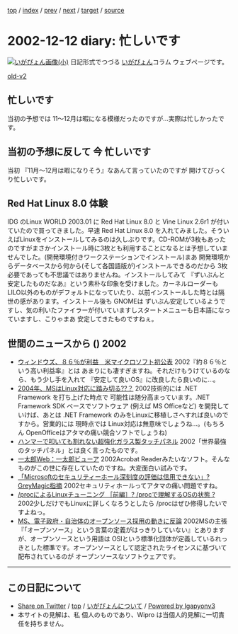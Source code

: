 [top](../index.html) 
 / [index](index.html) 
 / [prev](ig021210.html) 
 / [next](ig021213.html) 
 / [target](http://www.igapyon.jp/igapyon/diary/2002/ig021212.html) 
 / [source](https://github.com/igapyon/diary/blob/master/2002/ig021212.src.md) 

2002-12-12 diary: 忙しいです
=====================================================================================================
[![いがぴょん画像(小)](http://www.igapyon.jp/igapyon/diary/images/iga200306s.jpg "いがぴょん")](http://www.igapyon.jp/igapyon/diary/memo/memoigapyon.html) 日記形式でつづる [いがぴょん](http://www.igapyon.jp/igapyon/diary/memo/memoigapyon.html)コラム ウェブページです。

[old-v2](ig021212-orig.html)

## 忙しいです

当初の予想では 11～12月は暇になる模様だったのですが…実際は忙しかったです。


## 当初の予想に反して 今 忙しいです

当初 『11月～12月は暇になりそう』なあんて言っていたのですが 開けてびっくり忙しいです。

## Red Hat Linux 8.0 体験

IDG のLinux WORLD 2003.01 に Red Hat Linux 8.0 と Vine Linux 2.6r1 が付いていたので買ってきました。早速 Red Hat Linux 8.0 を入れてみました。そういえばLinuxをインストールしてみるのは久しぶりです。CD-ROMが3枚もあったのですがまさかインストール時に3枚とも利用することになるとは予想していませんでした。(開発環境付きワークステーションでインストール)まあ 開発環境からデータベースから何から(そして各国語版が)インストールできるのだから
3枚必要であっても不思議ではありませんね。インストールしてみて 『ずいぶんと安定したものだなあ』という素朴な印象を受けました。カーネルローダーも
LILO以外のものがデフォルトになっていたり、以前インストールした時とは隔世の感があります。インストール後も GNOMEは ずいぶん安定しているようですし、気の利いたファイラーが付いていますしスタートメニューも日本語になっていますし、こりゃまあ 安定してきたものですねぇ。

## 世間のニュースから () 2002

* [ウィンドウズ、８６％が利益　米マイクロソフト初公表](http://channel.goo.ne.jp/news/kyodo/kokusai/20021121/20021121a3170.html)  2002『約８６％という高い利益率』とは あまりにも凄すぎますね。それだけもうけているのなら、もう少し手を入れて 『安定して良いOS』に改良したら良いのに…。
* [2004年、MSはLinux対応に踏み切る??？](http://www.zdnet.co.jp/news/0212/10/xert_meta.html)  2002技術的には .NET Framework を打ち上げた時点で 可能性は随分高まっています。.NET Framework SDK ベースでソフトウェア (例えば MS Officeなど) を開発していけば、あとは .NET Framework のみをLinuxに移植しさへすれば良いのですから。営業的には 現時点では Linux対応は無意味でしょうね…。(もちろん OpenOfficeはアタマの痛い競合ソフトでしょうね)
* [ハンマーで叩いても割れない超強化ガラス製タッチパネル](http://www.zdnet.co.jp/news/0212/10/njbt_05.html)  2002「世界最強のタッチパネル」とは良く言ったものです。
* [一太郎Web：一太郎ビューア](http://www.ichitaro.com/viewer/download.html)  2002Acrobat Readerみたいなソフト。そんなものがこの世に存在していたのですね。大変面白い試みです。
* [「Microsoftのセキュリティーホール深刻度の評価は信用できない」?GreyMagic指摘](http://www.watch.impress.co.jp/internet/www/article/2002/1209/grey.htm)  2002セキュリティホールってアタマの痛い問題ですね。
* [/procによるLinuxチューニング ［前編］? /procで理解するOSの状態 ?](http://www.atmarkit.co.jp/flinux/special/proctune/proctune01a.html)  2002少しだけでもLinuxに詳しくなろうとしたら /procはぜひ修得したいですよねっ。
* [MS、電子政府・自治体のオープンソース採用の動きに反論](http://www.mainichi.co.jp/digital/computing/archive/200211/27/1.html)  2002MSの主張『「オープンソース」という言葉の定義がはっきりしていない』とありますが、オープンソースという用語は OSIという標準化団体が定義しているれっきとした標準です。オープンソースとして認定されたライセンスに基づいて配布されているのが オープンソースなソフトウェアです。


----------------------------------------------------------------------------------------------------

## この日記について

* [Share on Twitter](https://twitter.com/intent/tweet?hashtags=igapyon%2Cdiary%2C%E3%81%84%E3%81%8C%E3%81%B4%E3%82%87%E3%82%93&text=%E5%BF%99%E3%81%97%E3%81%84%E3%81%A7%E3%81%99&url=http%3A%2F%2Fwww.igapyon.jp%2Figapyon%2Fdiary%2F2002%2Fig021212.html) / [top](../index.html) / [いがぴょんについて](http://www.igapyon.jp/igapyon/diary/memo/memoigapyon.html) / [Powered by Igapyonv3](https://github.com/igapyon/igapyonv3)
* 本サイトの見解は、私 個人のものであり、Wipro は当個人的見解に一切責任を持ちません。 
